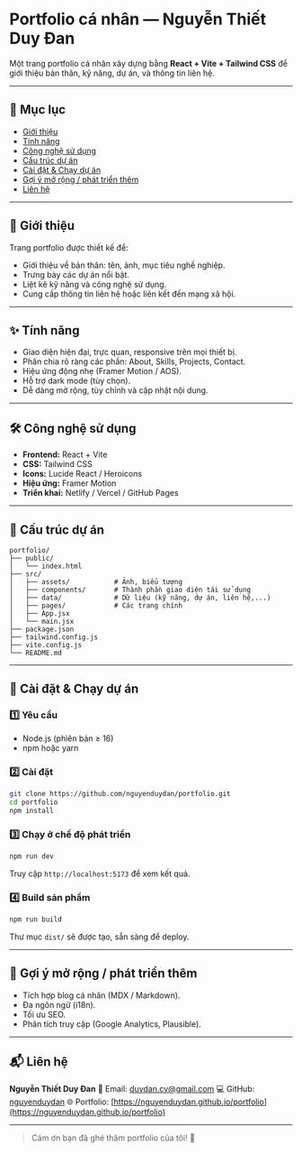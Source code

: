 # Portfolio cá nhân — Nguyễn Thiết Duy Đan
Một trang portfolio cá nhân xây dựng bằng **React + Vite + Tailwind CSS** để giới thiệu bản thân, kỹ năng, dự án, và thông tin liên hệ.

---

## 📌 Mục lục

- [Giới thiệu](#giới-thiệu)
- [Tính năng](#tính-năng)
- [Công nghệ sử dụng](#công-nghệ-sử-dụng)
- [Cấu trúc dự án](#cấu-trúc-dự-án)
- [Cài đặt & Chạy dự án](#cài-đặt--chạy-dự-án)
- [Gợi ý mở rộng / phát triển thêm](#gợi-ý-mở-rộng--phát-triển-thêm)
- [Liên hệ](#liên-hệ)

---

## 📝 Giới thiệu

Trang portfolio được thiết kế để:

- Giới thiệu về bản thân: tên, ảnh, mục tiêu nghề nghiệp.
- Trưng bày các dự án nổi bật.
- Liệt kê kỹ năng và công nghệ sử dụng.
- Cung cấp thông tin liên hệ hoặc liên kết đến mạng xã hội.

---

## ✨ Tính năng

- Giao diện hiện đại, trực quan, responsive trên mọi thiết bị.
- Phân chia rõ ràng các phần: About, Skills, Projects, Contact.
- Hiệu ứng động nhẹ (Framer Motion / AOS).
- Hỗ trợ dark mode (tùy chọn).
- Dễ dàng mở rộng, tùy chỉnh và cập nhật nội dung.

---

## 🛠 Công nghệ sử dụng

- **Frontend:** React + Vite
- **CSS:** Tailwind CSS
- **Icons:** Lucide React / Heroicons
- **Hiệu ứng:** Framer Motion
- **Triển khai:** Netlify / Vercel / GitHub Pages

---

## 📁 Cấu trúc dự án

```
portfolio/
├── public/
│   └── index.html
├── src/
│   ├── assets/           # Ảnh, biểu tượng
│   ├── components/       # Thành phần giao diện tái sử dụng
│   ├── data/             # Dữ liệu (kỹ năng, dự án, liên hệ,...)
│   ├── pages/            # Các trang chính
│   ├── App.jsx
│   └── main.jsx
├── package.json
├── tailwind.config.js
├── vite.config.js
└── README.md
```

---

## 🚀 Cài đặt & Chạy dự án

### 1️⃣ Yêu cầu

- Node.js (phiên bản ≥ 16)
- npm hoặc yarn

### 2️⃣ Cài đặt

```bash
git clone https://github.com/nguyenduydan/portfolio.git
cd portfolio
npm install
```

### 3️⃣ Chạy ở chế độ phát triển

```bash
npm run dev
```

Truy cập `http://localhost:5173` để xem kết quả.

### 4️⃣ Build sản phẩm

```bash
npm run build
```

Thư mục `dist/` sẽ được tạo, sẵn sàng để deploy.

---

## 🌱 Gợi ý mở rộng / phát triển thêm

- Tích hợp blog cá nhân (MDX / Markdown).
- Đa ngôn ngữ (i18n).
- Tối ưu SEO.
- Phân tích truy cập (Google Analytics, Plausible).

---

## 📬 Liên hệ

**Nguyễn Thiết Duy Đan**
📧 Email: duydan.cv@gmail.com
💻 GitHub: [nguyenduydan](https://github.com/nguyenduydan)
🌐 Portfolio: [https://nguyenduydan.github.io/portfolio](https://nguyenduydan.github.io/portfolio)

---

> Cảm ơn bạn đã ghé thăm portfolio của tôi! 🌟
